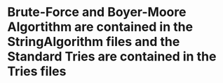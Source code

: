 # Brute-Force and Boyer-Moore Algortithm are contained in the StringAlgorithm files and the Standard Tries are contained in the Tries files 
